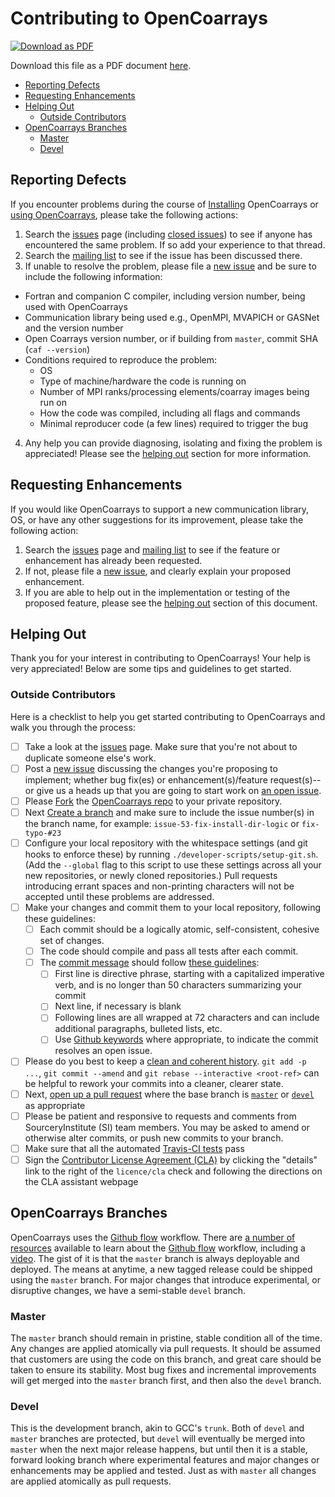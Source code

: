 <a name="top"> </a>

Contributing to OpenCoarrays
============================

[![Download as PDF][pdf img]](http://md2pdf.herokuapp.com/sourceryinstitute/opencoarrays/blob/master/CONTRIBUTING.pdf)

Download this file as a PDF document
[here](http://md2pdf.herokuapp.com/sourceryinstitute/opencoarrays/blob/master/CONTRIBUTING.pdf).

- [Reporting Defects](#reporting-defects)
- [Requesting Enhancements](#requesting-enhancements)
- [Helping Out](#helping-out)
  - [Outside Contributors](#outside-contributors)
- [OpenCoarrays Branches](#opencoarrays-branches)
  - [Master](#master)
  - [Devel](#devel)

Reporting Defects
-----------------

If you encounter problems during the course of [Installing] OpenCoarrays or [using OpenCoarrays], please take the following actions:

 1. Search the [issues] page (including [closed issues]) to see if anyone has encountered the same problem. If so add your experience to that thread.
 2. Search the [mailing list] to see if the issue has been discussed there.
 3. If unable to resolve the problem, please file a [new issue] and be sure to include the following information:
   - Fortran and companion C compiler, including version number, being used with OpenCoarrays
   - Communication library being used e.g., OpenMPI, MVAPICH or GASNet and the version number
   - Open Coarrays version number, or if building from `master`, commit SHA (`caf --version`)
   - Conditions required to reproduce the problem:
     - OS
     - Type of machine/hardware the code is running on
     - Number of MPI ranks/processing elements/coarray images being run on
     - How the code was compiled, including all flags and commands
     - Minimal reproducer code (a few lines) required to trigger the bug
  4. Any help you can provide diagnosing, isolating and fixing the problem is appreciated! Please see the [helping out] section for more information.

Requesting Enhancements
-----------------------

If you would like OpenCoarrays to support a new communication library, OS, or have any other suggestions for its improvement, please take the following action:

 1. Search the [issues] page and [mailing list] to see if the feature or enhancement has already been requested.
 2. If not, please file a [new issue], and clearly explain your proposed enhancement.
 3. If you are able to help out in the implementation or testing of the proposed feature, please see the [helping out] section of this document.

Helping Out
-----------

Thank you for your interest in contributing to OpenCoarrays! Your help is very appreciated! Below are some tips and guidelines to get started.

### Outside Contributors ###

Here is a checklist to help you get started contributing to OpenCoarrays and walk you through the process:

 - [ ] Take a look at the [issues] page. Make sure that you're not about to duplicate someone else's work.
 - [ ] Post a [new issue] discussing the changes you're proposing to implement; whether bug fix(es) or enhancement(s)/feature request(s)--or give us a heads up that you are going to start work on [an open issue].
 - [ ] Please [Fork] the [OpenCoarrays repo] to your private repository.
 - [ ] Next [Create a branch] and make sure to include the issue number(s) in the branch name, for example: `issue-53-fix-install-dir-logic` or `fix-typo-#23`
 - [ ] Configure your local repository with the whitespace settings (and git hooks to enforce these) by running `./developer-scripts/setup-git.sh`. (Add the `--global` flag to this script to use these settings across all your new repositories, or newly cloned repositories.)  Pull requests introducing errant spaces and non-printing characters will not be accepted until these problems are addressed.
 - [ ] Make your changes and commit them to your local repository, following these guidelines:
   - [ ] Each commit should be a logically atomic, self-consistent, cohesive set of changes.
   - [ ] The code should compile and pass all tests after each commit.
   - [ ] The [commit message] should follow [these guidelines]:
     - [ ] First line is directive phrase, starting with a capitalized imperative verb, and is no longer than 50 characters summarizing your commit
     - [ ] Next line, if necessary is blank
     - [ ] Following lines are all wrapped at 72 characters and can include additional paragraphs, bulleted lists, etc.
     - [ ] Use [Github keywords] where appropriate, to indicate the commit resolves an open issue.
 - [ ] Please do you best to keep a [clean and coherent history]. `git add -p ...`, `git commit --amend` and `git rebase --interactive <root-ref>` can be helpful to rework your commits into a cleaner, clearer state.
 - [ ] Next, [open up a pull request] where the base branch is [`master`] or [`devel`] as appropriate
 - [ ] Please be patient and responsive to requests and comments from SourceryInstitute (SI) team members. You may be asked to amend or otherwise alter commits, or push new commits to your branch.
 - [ ] Make sure that all the automated [Travis-CI tests] pass
 - [ ] Sign the [Contributor License Agreement (CLA)] by clicking the "details" link to the right of the `licence/cla` check and following the directions on the CLA assistant webpage

OpenCoarrays Branches
---------------------

OpenCoarrays uses the [Github flow] workflow. There are [a number of resources] available to learn about the [Github flow] workflow, including a [video]. The gist of it is that the `master` branch is always deployable and deployed. The means at anytime, a new tagged release could be shipped using the `master` branch. For major changes that introduce experimental, or disruptive changes, we have a semi-stable `devel` branch.

### Master ###

The `master` branch should remain in pristine, stable condition all of the time. Any changes are applied atomically via pull requests. It should be assumed that customers are using the code on this branch, and great care should be taken to ensure its stability. Most bug fixes and incremental improvements will get merged into the `master` branch first, and then also the `devel` branch.


### Devel ###

This is the development branch, akin to GCC's `trunk`. Both of `devel` and `master` branches are protected, but `devel` will eventually be merged into `master` when the next major release happens, but until then it is a stable, forward looking branch where experimental features and major changes or enhancements may be applied and tested. Just as with `master` all changes are applied atomically as pull requests.

[Links]: #
[video]: https://youtu.be/EwWZbyjDs9c?list=PLg7s6cbtAD17uAwaZwiykDci_q3te3CTY
[a number of resources]: http://scottchacon.com/2011/08/31/github-flow.html
[Github flow]: https://guides.github.com/introduction/flow/
[Travis-CI tests]: https://travis-ci.org/sourceryinstitute/opencoarrays/pull_requests
[Contributor License Agreement (CLA)]: https://cla-assistant.io/sourceryinstitute/opencoarrays
[`master`]: https://github.com/sourceryinstitute/opencoarrays
[`devel`]: https://github.com/sourceryinstitute/opencoarrays/tree/devel
[open up a pull request]: https://github.com/sourceryinstitute/opencoarrays/compare
[clean and coherent history]: https://www.reviewboard.org/docs/codebase/dev/git/clean-commits/
[Github keywords]: https://help.github.com/articles/closing-issues-via-commit-messages/#closing-an-issue-in-a-different-repository
[commit message]: https://robots.thoughtbot.com/5-useful-tips-for-a-better-commit-message
[these guidelines]: http://tbaggery.com/2008/04/19/a-note-about-git-commit-messages.html
[an open issue]: https://github.com/sourceryinstitute/opencoarrays/issues
[Create a branch]: https://help.github.com/articles/creating-and-deleting-branches-within-your-repository/
[OpenCoarrays repo]: https://github.com/sourceryinstitute/opencoarrays/fork
[Pull Request]: https://help.github.com/articles/using-pull-requests/
[Fork]: https://help.github.com/articles/fork-a-repo/
[helping out]: #helping-out
[closed issues]: https://github.com/sourceryinstitute/opencoarrays/issues?q=is%3Aissue+is%3Aclosed
[Installing]: ./INSTALLING.md
[issues]: https://github.com/sourceryinstitute/opencoarrays/issues
[mailing list]: https://groups.google.com/forum/#!forum/opencoarrays
[using OpenCoarrays]: ./GETTING_STARTED.md
[new issue]: https://github.com/sourceryinstitute/opencoarrays/issues/new
[pdf img]: https://img.shields.io/badge/PDF-CONTRIBUTING.md-6C2DC7.svg?style=flat-square "Download as PDF"
